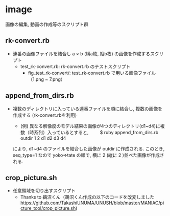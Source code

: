 # image
画像の編集, 動画の作成等のスクリプト群

## rk-convert.rb
* 連番の画像ファイルを結合し a × b  (横a枚, 縦b枚) の画像を作成するスクリプト
  * test_rk-convert.rb: rk-convert.rb のテストスクリプト 
    * fig_test_rk-convert/: test_rk-convert.rb で用いる画像ファイル（1.png ~ 7.png）        

## append_from_dirs.rb
* 複数のディレクトリに入っている連番ファイルを順に結合し, 複数の画像を作成する (rk-convert.rbを利用)
  * (例) 異なる解像度のモデル結果の画像が4つのディレクトリ(d1~d4)に複数（時系列）入っているとすると, 
　　 $ ruby append_from_dirs.rb outdir 1 2 d1 d2 d3 d4
  
  により, d1~d4 のファイルを結合した画像が outdir に作成される. 
  このとき, seq_type=1 なので yoko=>tate の順で, 横に 2 (縦に 2 )並べた画像が作成される.

## crop_picture.sh
* 任意領域を切り出すスクリプト
  * Thanks to 鵜沼くん（鵜沼くん作成の以下のコードを改変しました https://github.com/TakashiUNUMA/UNUSH/blob/master/MANIAC/picture_tool/crop_picture.sh)
